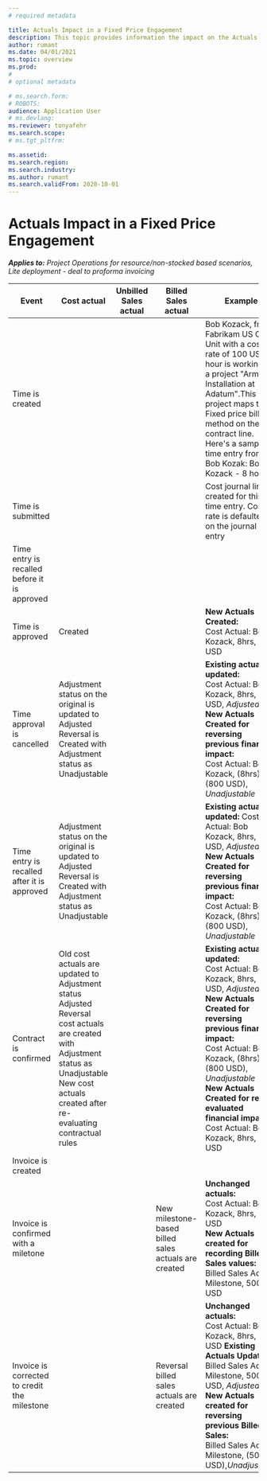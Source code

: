 ```yaml
---
# required metadata

title: Actuals Impact in a Fixed Price Engagement
description: This topic provides information the impact on the Actuals table at various events during the lifecylce of a Fixed Price engagement in Microsoft Dynamics 365 Project Operations.
author: rumant
ms.date: 04/01/2021
ms.topic: overview
ms.prod: 
#
# optional metadata

# ms.search.form: 
# ROBOTS: 
audience: Application User
# ms.devlang: 
ms.reviewer: tonyafehr
ms.search.scope: 
# ms.tgt_pltfrm: 

ms.assetid: 
ms.search.region: 
ms.search.industry: 
ms.author: rumant
ms.search.validFrom: 2020-10-01
---
```


#  Actuals Impact in a Fixed Price Engagement 

_**Applies to:** Project Operations for resource/non-stocked based scenarios, Lite deployment - deal to proforma invoicing_


| **Event** | **Cost actual** | **Unbilled Sales actual** | **Billed Sales actual** | **Example** |
| --- | --- | --- | --- | --- |
| Time is created |   |   |   | Bob Kozack, from Fabrikam US Org Unit with a cost rate of 100 US per hour is working on a project "Arm Installation at Adatum".This project maps to a Fixed price billing method on the contract line. Here's a sample time entry from Bob Kozak: Bob Kozack - 8 hours |
| Time is submitted |   |   |   | Cost journal line is created for this time entry. Cost rate is defaulted on the journal entry |
| Time entry is recalled before it is approved |   |   |   |   |
| Time is approved| Created |   |   | **New Actuals Created:** <br> Cost Actual: Bob Kozack, 8hrs, 800 USD |
| Time approval is cancelled | Adjustment status on the original is updated to Adjusted <br> Reversal is Created with Adjustment status as Unadjustable |   |   | **Existing actuals updated:** <br> Cost Actual: Bob Kozack, 8hrs, 800 USD, _Adjusted_ <br>  **New Actuals Created for reversing previous financial impact:** <br>  Cost Actual: Bob Kozack, (8hrs), (800 USD), _Unadjustable_ |
| Time entry is recalled after it is approved | Adjustment status on the original is updated to Adjusted <br>  Reversal is Created with Adjustment status as Unadjustable |   |   | **Existing actuals updated:** Cost Actual: Bob Kozack, 8hrs, 800 USD, _Adjusted_ <br> **New Actuals Created for reversing previous financial impact:**  <br> Cost Actual: Bob Kozack, (8hrs), (800 USD), _Unadjustable_|
| Contract is confirmed | Old cost actuals are updated to Adjustment status Adjusted <br> Reversal cost actuals are created with Adjustment status as Unadjustable <br>  New cost actuals created after re-evaluating contractual rules |   |   | **Existing actuals updated:** <br> Cost Actual: Bob Kozack, 8hrs, 800 USD, _Adjusted_ **New Actuals Created for reversing previous financial impact:**<br>   Cost Actual: Bob Kozack, (8hrs), (800 USD), _Unadjustable_<br>  **New Actuals Created for re-evaluated financial impact**<br>  Cost Actual: Bob Kozack, 8hrs, 800 USD |
| Invoice is created | |   |   |   |
| Invoice is confirmed with a miletone |   |   | New milestone-based billed sales actuals are created | **Unchanged actuals:**<br>  Cost Actual: Bob Kozack, 8hrs, 800 USD <br> **New Actuals created for recording Billed Sales values:** <br>  Billed Sales Actual: Milestone, 5000 USD |
| Invoice is corrected to credit the milestone |   |   | Reversal billed sales actuals are created | **Unchanged actuals:** <br> Cost Actual: Bob Kozack, 8hrs, 800 USD **Existing Actuals Updated:** Billed Sales Actual: Milestone, 5000 USD, _Adjusted_ <br> **New Actuals created for reversing previous Billed Sales:** <br> Billed Sales Actual: Milestone, (5000 USD),_Unadjustable_ |
